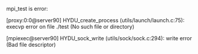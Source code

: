 mpi_test is error:

[proxy:0:0@server90] HYDU_create_process (utils/launch/launch.c:75): execvp error on file ./test (No such file or directory)

[mpiexec@server90] HYDU_sock_write (utils/sock/sock.c:294): write error (Bad file descriptor)

